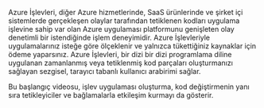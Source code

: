 Azure İşlevleri, diğer Azure hizmetlerinde, SaaS ürünlerinde ve şirket içi sistemlerde gerçekleşen olaylar tarafından tetiklenen kodları uygulama işlevine sahip var olan Azure uygulaması platformunu genişleten olay denetimli bir istendiğinde işlem deneyimidir. Azure İşlevleriyle uygulamalarınız isteğe göre ölçeklenir ve yalnızca tükettiğiniz kaynaklar için ödeme yaparsınız. Azure İşlevleri, bir dizi bir dizi programlama diline uygulanan zamanlanmış veya tetiklenmiş kod parçaları oluşturmanızı sağlayan sezgisel, tarayıcı tabanlı kullanıcı arabirimi sağlar. 

Bu başlangıç videosu, işlev uygulaması oluşturma, kod değiştirmenin yanı sıra tetikleyiciler ve bağlamalarla etkileşim kurmayı da gösterir.

<!--HONumber=Sep16_HO3-->


